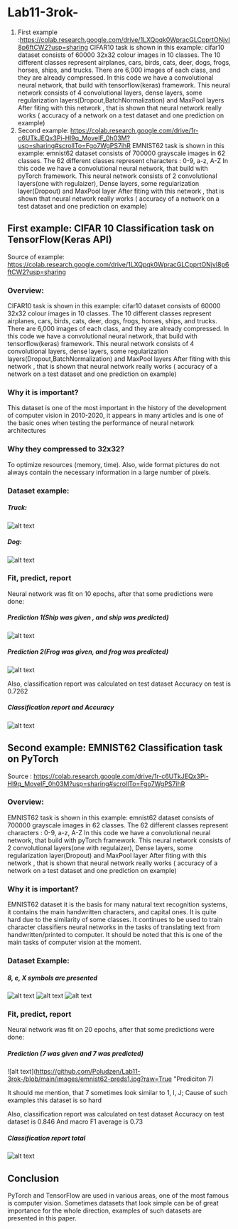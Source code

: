 # Lab11-3rok-
1) First example :https://colab.research.google.com/drive/1LXQpqk0WpracGLCpprtONjvI8p6ftCW2?usp=sharing
CIFAR10 task is shown in this example: cifar10 dataset consists of 60000 32x32 colour images in 10 classes. 
The 10 different classes represent airplanes, cars, birds, cats, deer, dogs, frogs, horses, ships, and trucks. 
There are 6,000 images of each class, and they are already compressed. 
In this code we have a convolutional neural network, that build with tensorflow(keras) framework.
This neural network consists of 4 convolutional layers, dense layers,
some regularization layers(Dropout,BatchNormalization) and MaxPool layers
After fiting with this network , that is shown that neural network really works ( accuracy of a network on a test dataset and one prediction on example)
2) Second example: https://colab.research.google.com/drive/1r-c6UTkJEQx3Pi-Hl9q_MoveIF_0h03M?usp=sharing#scrollTo=Fgo7WgPS7ihR
EMNIST62 task is shown in this example: emnist62 dataset consists of 700000 grayscale images in 62 classes.
The 62 different classes represent characters : 0-9, a-z, A-Z
In this code we have a convolutional neural network, that build with pyTorch framework.
This neural network consists of 2 convolutional layers(one with regulaizer), Dense layers, 
some regularization layer(Dropout) and MaxPool layer
After fiting with this network , that is shown that neural network really works ( accuracy of a network on a test dataset and one prediction on example)

## First example: CIFAR 10 Classification task on TensorFlow(Keras API)
Source of example: https://colab.research.google.com/drive/1LXQpqk0WpracGLCpprtONjvI8p6ftCW2?usp=sharing
### Overview: 
CIFAR10 task is shown in this example: cifar10 dataset consists of 60000 32x32 colour images in 10 classes. 
The 10 different classes represent airplanes, cars, birds, cats, deer, dogs, frogs, horses, ships, and trucks. 
There are 6,000 images of each class, and they are already compressed. 
In this code we have a convolutional neural network, that build with tensorflow(keras) framework.
This neural network consists of 4 convolutional layers, dense layers,
some regularization layers(Dropout,BatchNormalization) and MaxPool layers
After fiting with this network , that is shown that neural network really works ( accuracy of a network on a test dataset and one prediction on example)
### Why it is important?
This dataset is one of the most important in the history of the development of computer vision in 2010-2020, it appears in many articles and is one of the basic ones when testing the performance of neural network architectures
### Why they compressed to 32x32? 
To optimize resources (memory, time). Also, wide format pictures do not always contain the necessary information in a large number of pixels.
### Dataset example:
##### Truck:
![alt text](https://github.com/Poludzen/Lab11-3rok-/blob/main/images/truckexample.jpg?raw=true "Truck")
##### Dog:
![alt text](https://github.com/Poludzen/Lab11-3rok-/blob/main/images/dogexample.jpg?raw=true "Dog")
### Fit, predict, report
Neural network was fit on 10 epochs, after that some predictions were done:
##### Prediction 1(Ship was given , and ship was predicted)
![alt text](https://github.com/Poludzen/Lab11-3rok-/blob/main/images/pred_exampl1.jpg?raw=true "Ship")
##### Prediction 2(Frog was given, and frog was predicted)
![alt text](https://github.com/Poludzen/Lab11-3rok-/blob/main/images/pred_exampl2.jpg?raw=true "Frog")

Also, classification report was calculated on test dataset
Accuracy on test is 0.7262
##### Classification report and Accuracy 
![alt text](https://github.com/Poludzen/Lab11-3rok-/blob/main/images/score.jpg?raw=true "Score")

## Second example: EMNIST62 Classification task on PyTorch
Source : https://colab.research.google.com/drive/1r-c6UTkJEQx3Pi-Hl9q_MoveIF_0h03M?usp=sharing#scrollTo=Fgo7WgPS7ihR

### Overview:
EMNIST62 task is shown in this example: emnist62 dataset consists of 700000 grayscale images in 62 classes.
The 62 different classes represent characters : 0-9, a-z, A-Z
In this code we have a convolutional neural network, that build with pyTorch framework.
This neural network consists of 2 convolutional layers(one with regulaizer), Dense layers, 
some regularization layer(Dropout) and MaxPool layer
After fiting with this network , that is shown that neural network really works ( accuracy of a network on a test dataset and one prediction on example)

### Why it is important?
EMNIST62 dataset it is the basis for many natural text recognition systems, it contains the main handwritten characters, and capital ones. It is quite hard due to the similarity of some classes. It continues to be used to train character classifiers neural networks in the tasks of translating text from handwritten/printed to computer.
It should be noted that this is one of the main tasks of computer vision at the moment.

### Dataset Example:
##### 8, e, X symbols are presented
![alt text](https://github.com/Poludzen/Lab11-3rok-/blob/main/images/emnist62-ex1.jpg?raw=True "8")
![alt text](https://github.com/Poludzen/Lab11-3rok-/blob/main/images/emnist62-ex2.jpg?raw=True "e")
![alt text](https://github.com/Poludzen/Lab11-3rok-/blob/main/images/emnist62-ex3.jpg?raw=True "X")
### Fit, predict, report
Neural network was fit on 20 epochs, after that some predictions were done:
##### Prediction (7 was given and 7 was predicted)
![alt text](https://github.com/Poludzen/Lab11-3rok-/blob/main/images/emnist62-preds1.jpg?raw=True "Prediciton 7)

It should me mention, that 7 sometimes look similar to 1, I, J; Cause of such examples this dataset is so hard

Also, classification report was calculated on test dataset
Accuracy on test dataset is 0.846
And macro F1 average is 0.73
##### Classification report total
![alt text](https://github.com/Poludzen/Lab11-3rok-/blob/main/images/emnist62-score.jpg?raw=True "Report")

## Conclusion
PyTorch and TensorFlow are used in various areas, one of the most famous is computer vision. Sometimes datasets that look simple can be of great importance for the whole direction, examples of such datasets are presented in this paper.

